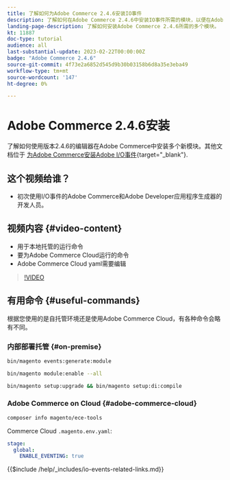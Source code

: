 ```yaml
---
title: 了解如何为Adobe Commerce 2.4.6安装IO事件
description: 了解如何在Adobe Commerce 2.4.6中安装IO事件所需的模块，以便在Adobe Developer App Builder中使用
landing-page-description: 了解如何安装Adobe Commerce 2.4.6所需的多个模块。
kt: 11887
doc-type: tutorial
audience: all
last-substantial-update: 2023-02-22T00:00:00Z
badge: "Adobe Commerce 2.4.6"
source-git-commit: 4f73e2a6852d545d9b30b03158b6d8a35e3eba49
workflow-type: tm+mt
source-wordcount: '147'
ht-degree: 0%

---
```



# Adobe Commerce 2.4.6安装

了解如何使用版本2.4.6的编辑器在Adobe Commerce中安装多个新模块。其他文档位于 [为Adobe Commerce安装Adobe I/O事件](https://developer.adobe.com/commerce/events/get-started/installation/){target="_blank"}.

## 这个视频给谁？

* 初次使用I/O事件的Adobe Commerce和Adobe Developer应用程序生成器的开发人员。

## 视频内容 {#video-content}

* 用于本地托管的运行命令
* 要为Adobe Commerce Cloud运行的命令
* Adobe Commerce Cloud yaml需要编辑

>[!VIDEO](https://video.tv.adobe.com/v/3415795)

## 有用命令 {#useful-commands}

根据您使用的是自托管环境还是使用Adobe Commerce Cloud，有各种命令会略有不同。

### 内部部署托管 {#on-premise}

```bash
bin/magento events:generate:module

bin/magento module:enable --all

bin/magento setup:upgrade && bin/magento setup:di:compile
```

### Adobe Commerce on Cloud {#adobe-commerce-cloud}

```bash
composer info magento/ece-tools
```

Commerce Cloud `.magento.env.yaml`:

```yaml
stage:
  global:
    ENABLE_EVENTING: true
```

{{$include /help/_includes/io-events-related-links.md}}
